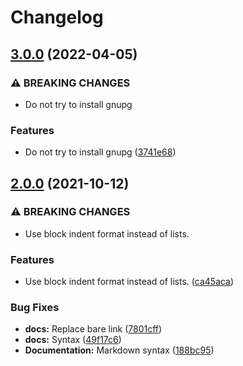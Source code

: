 # Changelog

## [3.0.0](https://www.github.com/agoloncser/ansible-role-gnupg/compare/v2.0.0...v3.0.0) (2022-04-05)


### ⚠ BREAKING CHANGES

* Do not try to install gnupg

### Features

* Do not try to install gnupg ([3741e68](https://www.github.com/agoloncser/ansible-role-gnupg/commit/3741e68211839d7b819a1d3f852c8a354881c678))

## [2.0.0](https://www.github.com/agoloncser/ansible-role-gnupg/compare/v1.0.2...v2.0.0) (2021-10-12)


### ⚠ BREAKING CHANGES

* Use block indent format instead of lists.

### Features

* Use block indent format instead of lists. ([ca45aca](https://www.github.com/agoloncser/ansible-role-gnupg/commit/ca45aca56aced6d5ddb50ef955b462d8c8727ad0))


### Bug Fixes

* **docs:** Replace bare link ([7801cff](https://www.github.com/agoloncser/ansible-role-gnupg/commit/7801cff968adf464ff0c81c0f16be0d4a9fd7cac))
* **docs:** Syntax ([49f17c6](https://www.github.com/agoloncser/ansible-role-gnupg/commit/49f17c67b3810b59842da39f25bc0ea0a8b6492a))
* **Documentation:** Markdown syntax ([188bc95](https://www.github.com/agoloncser/ansible-role-gnupg/commit/188bc95df7d316fc8860426e67d4da0be9d1da3b))

